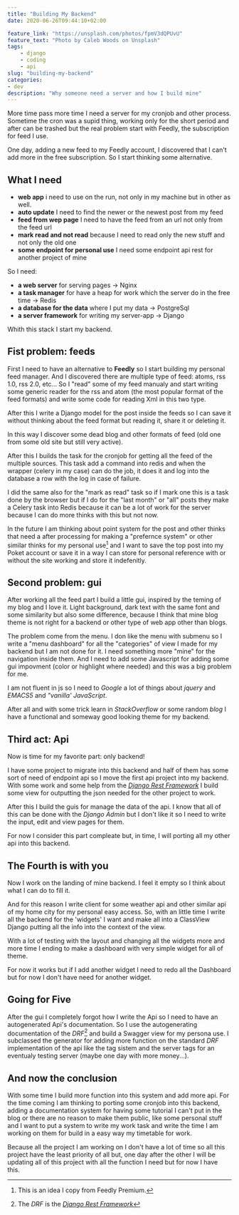 ```yaml
---
title: "Building My Backend"
date: 2020-06-26T09:44:10+02:00

feature_link: "https://unsplash.com/photos/fpmV3dQPUvU"
feature_text: "Photo by Caleb Woods on Unsplash"
tags:
    - django
    - coding
    - api
slug: "building-my-backend"
categories: 
- dev
description: "Why someone need a server and how I build mine"
---
```


More time pass more time I need a server for my cronjob and other process. 
Sometime the cron was a supid thing, working only for the short period and after can be trashed but the real problem start with Feedly, the subscription for feed I use.

One day, adding a new feed to my Feedly account, I discovered that I can't add more in the free subscription. 
So I start thinking some alternative.

## What I need

* __web app__ i need to use on the run, not only in my machine but in other as well.
* __auto update__ I need to find the newer or the newest post from my feed
* __feed from wep page__ I need to have the feed from an url not only from the feed url
* __mark read and not read__ because I need to read only the new stuff and not only the old one
* __some endpoint for personal use__ I need some endpoint api rest for another project of mine

So I need:

* __a web server__ for serving pages -> Nginx
* __a task manager__ for have a heap for work which the server do in the free time -> Redis
* __a database for the data__ where I put my data -> PostgreSql
* __a server framework__ for writing my server-app -> Django

Whith this stack I start my backend.

## Fist problem: feeds

First I need to have an alternative to __Feedly__ so I start building my personal feed manager.
And I discovered there are multiple type of feed: atoms, rss 1.0, rss 2.0, etc... So I "read" some of my feed manualy and start writing some generic reader for the rss and atom (the most popular format of the feed formats) and write some code for reading Xml in this two type.

After this I write a Django model for the post inside the feeds so I can save it without thinking about the feed format but reading it, share it or deleting it.

In this way I discover some dead blog and other formats of feed (old one from some old site but still very active).

After this I builds the task for the cronjob for getting all the feed of the multiple sources. This task add a command into redis and when the wrapper (celery in my case) can do the job, it does it and log into the database a row with the log in case of failure.

I did the same also for the "mark as read" task so if I mark one this is a task done by the browser but if I do for the "last month" or "all" posts they make a Celery task into Redis because it can be a lot of work for the server because I can do more thinks with this but not now. 

In the future I am thinking about point system for the post and other thinks that need a after processing for making a "prefernce system" or other similar thinks for my personal use[^1] and I want to save the top post into my Poket account or save it in a way I can store for personal reference with or without the site working and store it indefenitly.

## Second problem: gui

After working all the feed part I build a little gui, inspired by the teming of my blog and I love it. Light background, dark text with the same font and some similarity but also some difference, because I think that mine blog theme is not right for a backend or other type of web app other than blogs.

The problem come from the menu. I don like the menu with submenu so I write a "menu dashboard" for all the "categories" of view I made for my backend but I am not done for it. I need something more "mine" for the navigation inside them. And I need to add some Javascript for adding some gui impovment (color or highlight where needed) and this was a big problem for me.

I am not fluent in js so I need to *Google* a lot of things about *jquery* and *EMACS5* and *"vanilla' JavaScript*.

After all and with some trick learn in *StackOverflow* or some random *blog* I have a functional and someway good looking theme for my backend.

## Third act: Api

Now is time for my favorite part: only backend!

I have some project to migrate into this backend and half of them has some sort of need of endpoint api so I move the first api project into my backend. With some work and some help from the *[Django Rest Framework](https://www.django-rest-framework.org/)* I build some view for outputting the json needed for the other project to work.

After this I build the guis for manage the data of the api. I know that all of this can be done with the *Django Admin* but I don't like it so I need to write the input, edit and view pages for them.

For now I consider this part compleate but, in time, I will porting all my other api into this backend.

## The Fourth is with you

Now I work on the landing of mine backend. I feel it empty so I think about what I can do to fill it.

And for this reason I write client for some weather api and other similar api of my home city for my personal easy access. So, with an little time I write all the backend for the 'widgets' I want and make all into a ClassView Django putting all the info into the context of the view.

With a lot of testing with the layout and changing all the widgets more and more time I ending to make a dashboard with very simple widget for all of theme.

For now it works but if I add another widget I need to redo all the Dashboard but for now I don't have need for another widget.

## Going for Five

After the gui I completely forgot how I write the Api so I need to have an autogenerated Api's documentation. So I use the autogenerating documentation of the *DRF*[^2] and build a Swagger view for my persona use. I subclassed the generator for adding more function on the standard *DRF* implementation of the api like the tag sistem and the server tags for an eventualy testing server (maybe one day with more money...).

## And now the conclusion

With some time I build more function into this system and add more api. For the time coming I am thinking to porting some cronjob into this backend, adding a documentation system for having some tutorial I can't put in the blog or there are no reason to make them public, like some personal stuff and I want to put a system to write my work task and write the time I am working on them for build in a easy way my timetable for work.

Because all the project I am working on I don't have a lot of time so all this project have the least priority of all but, one day after the other I will be updating all of this project with all the function I need but for now I have this.

[^1]: This is an idea I copy from Feedly Premium. 
[^2]: The *DRF* is the *[Django Rest Framework](https://www.django-rest-framework.org/)* 
